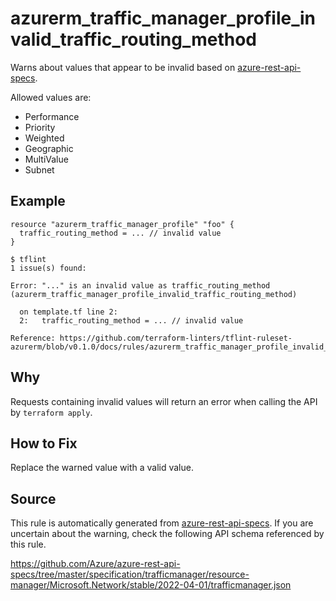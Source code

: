 <!--- This file generated by `tools/apispec-rule-gen/main.go`. DO NOT EDIT --->

# azurerm_traffic_manager_profile_invalid_traffic_routing_method

Warns about values that appear to be invalid based on [azure-rest-api-specs](https://github.com/Azure/azure-rest-api-specs).

Allowed values are:
- Performance
- Priority
- Weighted
- Geographic
- MultiValue
- Subnet

## Example

```hcl
resource "azurerm_traffic_manager_profile" "foo" {
  traffic_routing_method = ... // invalid value
}
```

```
$ tflint
1 issue(s) found:

Error: "..." is an invalid value as traffic_routing_method (azurerm_traffic_manager_profile_invalid_traffic_routing_method)

  on template.tf line 2:
  2:   traffic_routing_method = ... // invalid value

Reference: https://github.com/terraform-linters/tflint-ruleset-azurerm/blob/v0.1.0/docs/rules/azurerm_traffic_manager_profile_invalid_traffic_routing_method.md

```

## Why

Requests containing invalid values will return an error when calling the API by `terraform apply`.

## How to Fix

Replace the warned value with a valid value.

## Source

This rule is automatically generated from [azure-rest-api-specs](https://github.com/Azure/azure-rest-api-specs). If you are uncertain about the warning, check the following API schema referenced by this rule.

https://github.com/Azure/azure-rest-api-specs/tree/master/specification/trafficmanager/resource-manager/Microsoft.Network/stable/2022-04-01/trafficmanager.json
